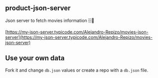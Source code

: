 ## product-json-server

Json server to fetch movies information 🗄🚀

[https://my-json-server.typicode.com/Alejandro-Repizo/movies-json-server](https://my-json-server.typicode.com/Alejandro-Repizo/movies-json-server)

## Use your own data

Fork it and change `db.json` values or create a repo with a `db.json` file.
